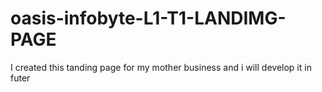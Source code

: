 # oasis-infobyte-L1-T1-LANDIMG-PAGE
I created this tanding page for my mother business and i will develop it in futer
